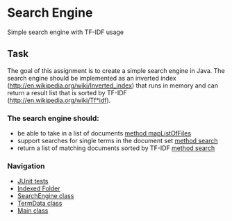 # Search Engine
Simple search engine with TF-IDF usage

## Task
The goal of this assignment is to create a simple search engine in Java. The search engine should be implemented
as an inverted index (http://en.wikipedia.org/wiki/Inverted_index) that runs in memory and can return a result
list that is sorted by TF-IDF (http://en.wikipedia.org/wiki/Tf*idf).

### The search engine should:
* be able to take in a list of documents [method mapListOfFiles](https://github.com/DaturaSleep/searchEngine/blob/master/search-engine/src/main/java/engine/SearchEngine.java)
* support searches for single terms in the document set [method search](https://github.com/DaturaSleep/searchEngine/blob/master/search-engine/src/main/java/engine/SearchEngine.java)
* return a list of matching documents sorted by TF-IDF [method search](https://github.com/DaturaSleep/searchEngine/blob/master/search-engine/src/main/java/engine/SearchEngine.java)


### Navigation 
* [JUnit tests](https://github.com/DaturaSleep/searchEngine/tree/master/search-engine/src/test/java/engine)
* [Indexed Folder](https://github.com/DaturaSleep/searchEngine/tree/master/search-engine/src/main/resources/indexedFiles)
* [SearchEngine class](https://github.com/DaturaSleep/searchEngine/blob/master/search-engine/src/main/java/engine/SearchEngine.java)
* [TermData class](https://github.com/DaturaSleep/searchEngine/blob/master/search-engine/src/main/java/engine/TermData.java)
* [Main class](https://github.com/DaturaSleep/searchEngine/blob/master/search-engine/src/main/java/main/Main.java)
